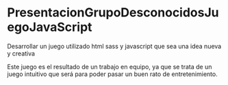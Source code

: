 # PresentacionGrupoDesconocidosJuegoJavaScript
Desarrollar un juego utilizado html sass y javascript que sea una idea nueva y creativa

Este juego es el resultado de un trabajo en equipo, ya que se trata de un juego intuitivo que será para poder pasar un buen rato de entretenimiento.